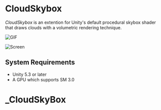 CloudSkybox
===========

*CloudSkybox* is an extention for Unity's default procedural skybox shader
that draws clouds with a volumetric rendering technique.

![GIF](http://67.media.tumblr.com/5c87a339816bca432e1fb43e1c1c7eb8/tumblr_o742vaqv4u1qio469o1_400.gif)

![Screen](https://66.media.tumblr.com/53350872a46efc25248006cbd0efccbf/tumblr_o742vaqv4u1qio469o2_r1_540.png)

System Requirements
-------------------

- Unity 5.3 or later
- A GPU which supports SM 3.0
# _CloudSkyBox
